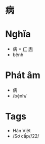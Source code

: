 # 病

# Nghĩa
* 病 = [疒](疒.md) [丙](丙.md)
* bệnh

# Phát âm
* 病
*  /bệnh/

# Tags
* Hán Việt
*  /Sơ cấp//22/

